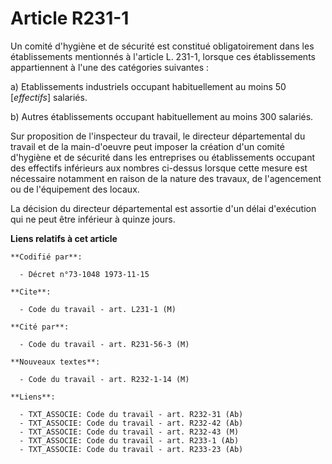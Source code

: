 # Article R231-1

Un comité d'hygiène et de sécurité est constitué obligatoirement dans les établissements mentionnés à l'article L. 231-1,
lorsque ces établissements appartiennent à l'une des catégories suivantes :

a) Etablissements industriels occupant habituellement au moins 50 [*effectifs*] salariés.

b) Autres établissements occupant habituellement au moins 300 salariés.

Sur proposition de l'inspecteur du travail, le directeur départemental du travail et de la main-d'oeuvre peut imposer la
création d'un comité d'hygiène et de sécurité dans les entreprises ou établissements occupant des effectifs inférieurs aux
nombres ci-dessus lorsque cette mesure est nécessaire notamment en raison de la nature des travaux, de l'agencement ou de
l'équipement des locaux.

La décision du directeur départemental est assortie d'un délai d'exécution qui ne peut être inférieur à quinze jours.

**Liens relatifs à cet article**

	**Codifié par**:

	  - Décret n°73-1048 1973-11-15

	**Cite**:

	  - Code du travail - art. L231-1 (M)

	**Cité par**:

	  - Code du travail - art. R231-56-3 (M)

	**Nouveaux textes**:

	  - Code du travail - art. R232-1-14 (M)

	**Liens**:

	  - TXT_ASSOCIE: Code du travail - art. R232-31 (Ab)
	  - TXT_ASSOCIE: Code du travail - art. R232-42 (Ab)
	  - TXT_ASSOCIE: Code du travail - art. R232-43 (M)
	  - TXT_ASSOCIE: Code du travail - art. R233-1 (Ab)
	  - TXT_ASSOCIE: Code du travail - art. R233-23 (Ab)
